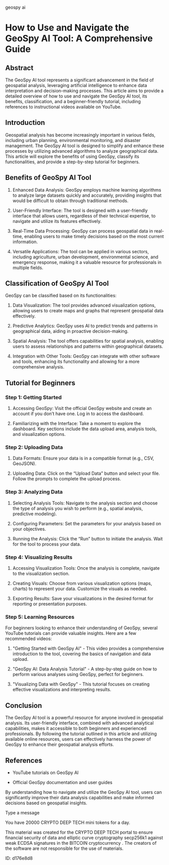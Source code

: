 geospy ai
# How to Use and Navigate the GeoSpy AI Tool: A Comprehensive Guide



## Abstract



The GeoSpy AI tool represents a significant advancement in the field of geospatial analysis, leveraging artificial intelligence to enhance data interpretation and decision-making processes. This article aims to provide a detailed overview of how to use and navigate the GeoSpy AI tool, its benefits, classification, and a beginner-friendly tutorial, including references to instructional videos available on YouTube.



## Introduction



Geospatial analysis has become increasingly important in various fields, including urban planning, environmental monitoring, and disaster management. The GeoSpy AI tool is designed to simplify and enhance these processes by utilizing advanced algorithms to analyze geographical data. This article will explore the benefits of using GeoSpy, classify its functionalities, and provide a step-by-step tutorial for beginners.



## Benefits of GeoSpy AI Tool



1. Enhanced Data Analysis: GeoSpy employs machine learning algorithms to analyze large datasets quickly and accurately, providing insights that would be difficult to obtain through traditional methods.



2. User-Friendly Interface: The tool is designed with a user-friendly interface that allows users, regardless of their technical expertise, to navigate and utilize its features effectively.



3. Real-Time Data Processing: GeoSpy can process geospatial data in real-time, enabling users to make timely decisions based on the most current information.



4. Versatile Applications: The tool can be applied in various sectors, including agriculture, urban development, environmental science, and emergency response, making it a valuable resource for professionals in multiple fields.



## Classification of GeoSpy AI Tool



GeoSpy can be classified based on its functionalities:



1. Data Visualization: The tool provides advanced visualization options, allowing users to create maps and graphs that represent geospatial data effectively.



2. Predictive Analytics: GeoSpy uses AI to predict trends and patterns in geographical data, aiding in proactive decision-making.



3. Spatial Analysis: The tool offers capabilities for spatial analysis, enabling users to assess relationships and patterns within geographical datasets.



4. Integration with Other Tools: GeoSpy can integrate with other software and tools, enhancing its functionality and allowing for a more comprehensive analysis.



## Tutorial for Beginners



### Step 1: Getting Started



1. Accessing GeoSpy: Visit the official GeoSpy website and create an account if you don’t have one. Log in to access the dashboard.



2. Familiarizing with the Interface: Take a moment to explore the dashboard. Key sections include the data upload area, analysis tools, and visualization options.



### Step 2: Uploading Data



1. Data Formats: Ensure your data is in a compatible format (e.g., CSV, GeoJSON).



2. Uploading Data: Click on the “Upload Data” button and select your file. Follow the prompts to complete the upload process.



### Step 3: Analyzing Data



1. Selecting Analysis Tools: Navigate to the analysis section and choose the type of analysis you wish to perform (e.g., spatial analysis, predictive modeling).



2. Configuring Parameters: Set the parameters for your analysis based on your objectives.



3. Running the Analysis: Click the “Run” button to initiate the analysis. Wait for the tool to process your data.



### Step 4: Visualizing Results



1. Accessing Visualization Tools: Once the analysis is complete, navigate to the visualization section.



2. Creating Visuals: Choose from various visualization options (maps, charts) to represent your data. Customize the visuals as needed.



3. Exporting Results: Save your visualizations in the desired format for reporting or presentation purposes.



### Step 5: Learning Resources



For beginners looking to enhance their understanding of GeoSpy, several YouTube tutorials can provide valuable insights. Here are a few recommended videos:



1. "Getting Started with GeoSpy AI" - This video provides a comprehensive introduction to the tool, covering the basics of navigation and data upload.



2. "GeoSpy AI: Data Analysis Tutorial" - A step-by-step guide on how to perform various analyses using GeoSpy, perfect for beginners.



3. "Visualizing Data with GeoSpy" - This tutorial focuses on creating effective visualizations and interpreting results.



## Conclusion



The GeoSpy AI tool is a powerful resource for anyone involved in geospatial analysis. Its user-friendly interface, combined with advanced analytical capabilities, makes it accessible to both beginners and experienced professionals. By following the tutorial outlined in this article and utilizing available online resources, users can effectively harness the power of GeoSpy to enhance their geospatial analysis efforts.



## References



- YouTube tutorials on GeoSpy AI

- Official GeoSpy documentation and user guides



By understanding how to navigate and utilize the GeoSpy AI tool, users can significantly improve their data analysis capabilities and make informed decisions based on geospatial insights.



Type a message

You have 20000 CRYPTO DEEP TECH mini tokens for a day.


This material was created for the  CRYPTO DEEP TECH portal  to ensure financial security of data and elliptic curve cryptography  secp256k1 against weak ECDSA  signatures   in the  BITCOIN cryptocurrency . The creators of the software are not responsible for the use of materials.

 ID: d176e8d8
